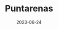 ---
title: "Puntarenas"
cc-type: city
country:
  - Costa Rica
date: 2023-06-24
hashtag: puntarenas
tags:
  - city
  - Costa Rica
---